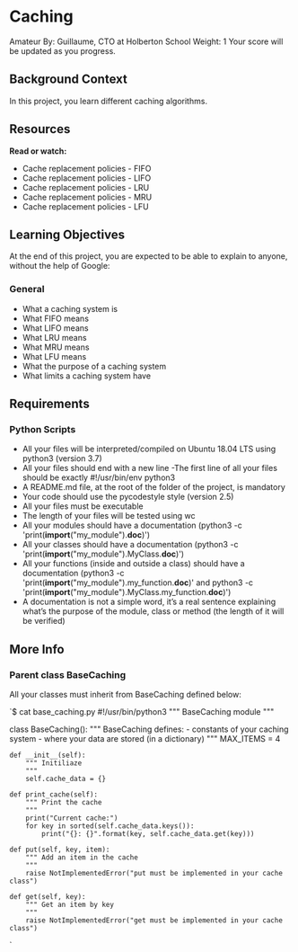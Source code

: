# Caching

 Amateur
 By: Guillaume, CTO at Holberton School
 Weight: 1
 Your score will be updated as you progress.

## Background Context

In this project, you learn different caching algorithms.

## Resources

**Read or watch:**

- Cache replacement policies - FIFO
- Cache replacement policies - LIFO
- Cache replacement policies - LRU
- Cache replacement policies - MRU
- Cache replacement policies - LFU
## Learning Objectives

At the end of this project, you are expected to be able to explain to anyone, without the help of Google:

### General

- What a caching system is
- What FIFO means
- What LIFO means
- What LRU means
- What MRU means
- What LFU means
- What the purpose of a caching system
- What limits a caching system have

## Requirements

### Python Scripts

- All your files will be interpreted/compiled on Ubuntu 18.04 LTS using python3 (version 3.7)
- All your files should end with a new line
-The first line of all your files should be exactly #!/usr/bin/env python3
- A README.md file, at the root of the folder of the project, is mandatory
- Your code should use the pycodestyle style (version 2.5)
- All your files must be executable
- The length of your files will be tested using wc
- All your modules should have a documentation (python3 -c 'print(__import__("my_module").__doc__)')
- All your classes should have a documentation (python3 -c 'print(__import__("my_module").MyClass.__doc__)')
- All your functions (inside and outside a class) should have a documentation (python3 -c 'print(__import__("my_module").my_function.__doc__)' and python3 -c 'print(__import__("my_module").MyClass.my_function.__doc__)')
- A documentation is not a simple word, it’s a real sentence explaining what’s the purpose of the module, class or method (the length of it will be verified)

## More Info

### Parent class BaseCaching

All your classes must inherit from BaseCaching defined below:

`$ cat base_caching.py
#!/usr/bin/python3
""" BaseCaching module
"""

class BaseCaching():
    """ BaseCaching defines:
      - constants of your caching system
      - where your data are stored (in a dictionary)
    """
    MAX_ITEMS = 4

    def __init__(self):
        """ Initiliaze
        """
        self.cache_data = {}

    def print_cache(self):
        """ Print the cache
        """
        print("Current cache:")
        for key in sorted(self.cache_data.keys()):
            print("{}: {}".format(key, self.cache_data.get(key)))

    def put(self, key, item):
        """ Add an item in the cache
        """
        raise NotImplementedError("put must be implemented in your cache class")

    def get(self, key):
        """ Get an item by key
        """
        raise NotImplementedError("get must be implemented in your cache class")
`
